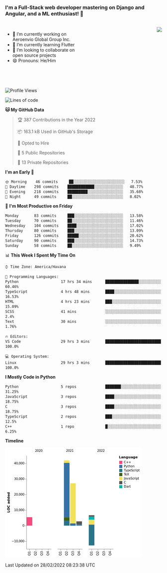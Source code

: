 ### I'm a Full-Stack web developer mastering on Django and Angular, and a ML enthusiast!  👋

<br/>

<img align="right" height="250"  src="https://media1.giphy.com/media/qgQUggAC3Pfv687qPC/giphy.gif?cid=ecf05e470ttfxgsj072btembitu1zn4ti3t3cdyg4jo5b3by&rid=giphy.gif&ct=g" />

 <div style="width:50%">
    <ul>
      <li>🔭 I’m currently working on Aeroenvio Global Group Inc.</li>
      <li>🌱 I’m currently learning Flutter</li>
      <li>👯 I’m looking to collaborate on open source projects</li>
      <li>😄 Pronouns: He/Him</li>
<!--       <li>⚡ Fun fact: I started my first professional project for a company as web dev without knowing any JS </li> -->
    </ul>
  </div>
  
<br/><br/><br/>


<!--START_SECTION:waka-->
![Profile Views](http://img.shields.io/badge/Profile%20Views-38-blue)

![Lines of code](https://img.shields.io/badge/From%20Hello%20World%20I%27ve%20Written-71%20Thousand%20lines%20of%20code-blue)

**🐱 My GitHub Data** 

> 🏆 387 Contributions in the Year 2022
 > 
> 📦 163.1 kB Used in GitHub's Storage 
 > 
> 💼 Opted to Hire
 > 
> 📜 5 Public Repositories 
 > 
> 🔑 13 Private Repositories  
 > 
**I'm an Early 🐤** 

```text
🌞 Morning    46 commits     ██░░░░░░░░░░░░░░░░░░░░░░░   7.53% 
🌆 Daytime    298 commits    ████████████░░░░░░░░░░░░░   48.77% 
🌃 Evening    218 commits    █████████░░░░░░░░░░░░░░░░   35.68% 
🌙 Night      49 commits     ██░░░░░░░░░░░░░░░░░░░░░░░   8.02%

```
📅 **I'm Most Productive on Friday** 

```text
Monday       83 commits     ███░░░░░░░░░░░░░░░░░░░░░░   13.58% 
Tuesday      70 commits     ██░░░░░░░░░░░░░░░░░░░░░░░   11.46% 
Wednesday    104 commits    ████░░░░░░░░░░░░░░░░░░░░░   17.02% 
Thursday     80 commits     ███░░░░░░░░░░░░░░░░░░░░░░   13.09% 
Friday       126 commits    █████░░░░░░░░░░░░░░░░░░░░   20.62% 
Saturday     90 commits     ███░░░░░░░░░░░░░░░░░░░░░░   14.73% 
Sunday       58 commits     ██░░░░░░░░░░░░░░░░░░░░░░░   9.49%

```


📊 **This Week I Spent My Time On** 

```text
⌚︎ Time Zone: America/Havana

💬 Programming Languages: 
Python                   17 hrs 34 mins      ███████████████░░░░░░░░░░   60.46% 
TypeScript               4 hrs 48 mins       ████░░░░░░░░░░░░░░░░░░░░░   16.53% 
HTML                     4 hrs 23 mins       ███░░░░░░░░░░░░░░░░░░░░░░   15.09% 
SCSS                     41 mins             ░░░░░░░░░░░░░░░░░░░░░░░░░   2.4% 
Text                     30 mins             ░░░░░░░░░░░░░░░░░░░░░░░░░   1.76%

🔥 Editors: 
VS Code                  29 hrs 3 mins       █████████████████████████   100.0%

💻 Operating System: 
Linux                    29 hrs 3 mins       █████████████████████████   100.0%

```

**I Mostly Code in Python** 

```text
Python                   5 repos             ███████░░░░░░░░░░░░░░░░░░   31.25% 
JavaScript               3 repos             ████░░░░░░░░░░░░░░░░░░░░░   18.75% 
C                        3 repos             ████░░░░░░░░░░░░░░░░░░░░░   18.75% 
TypeScript               2 repos             ███░░░░░░░░░░░░░░░░░░░░░░   12.5% 
C++                      1 repo              █░░░░░░░░░░░░░░░░░░░░░░░░   6.25%

```


**Timeline**

![Chart not found](https://raw.githubusercontent.com/dfg-98/dfg-98/main/charts/bar_graph.png) 


 Last Updated on 28/02/2022 08:23:38 UTC
<!--END_SECTION:waka-->
